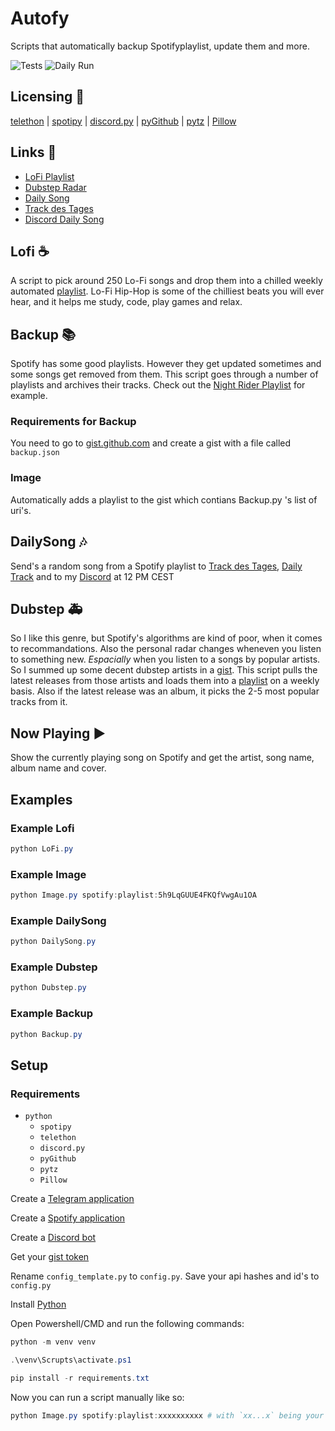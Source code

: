# Autofy

Scripts that automatically backup Spotifyplaylist, update them and more.

![Tests](https://github.com/raiden-e/autofy/workflows/Tests/badge.svg) ![Daily Run](https://github.com/raiden-e/autofy/workflows/Daily%20Run/badge.svg)

## Licensing 🔑

[telethon](https://github.com/LonamiWebs/Telethon/blob/master/LICENSE) |
[spotipy](https://github.com/plamere/spotipy/blob/master/LICENSE.md) |
[discord.py](https://github.com/Rapptz/discord.py/blob/master/LICENSE) |
[pyGithub](https://github.com/PyGithub/PyGithub/blob/master/COPYING) |
[pytz](https://github.com/stub42/pytz/blob/master/LICENSE.txt) |
[Pillow](https://github.com/python-pillow/Pillow/blob/master/LICENSE)

## Links 📎

- [LoFi Playlist](https://open.spotify.com/playlist/5h9LqGUUE4FKQfVwgAu1OA)
- [Dubstep Radar](https://open.spotify.com/playlist/6XnpwiV7hkEUMh4UsMapm2)
- [Daily Song](http://t.me/Daily_Track)
- [Track des Tages](http://t.me/TrackDesTages)
- [Discord Daily Song](https://discord.gg/wDaVDtx)

## Lofi ☕

A script to pick around 250 Lo-Fi songs and drop them into a chilled weekly automated [playlist](https://open.spotify.com/playlist/5h9LqGUUE4FKQfVwgAu1OA).
Lo-Fi Hip-Hop is some of the chilliest beats you will ever hear, and it helps me study, code, play games and relax.

## Backup 📚

Spotify has some good playlists. However they get updated sometimes and some songs get removed from them. This script goes through a number of playlists and archives their tracks. Check out the [Night Rider Playlist](https://open.spotify.com/playlist/5p0qHPgujEMFGSRms689v8) for example.

### Requirements for Backup

You need to go to [gist.github.com](https://gist.github.com/) and create a gist with a file called `backup.json`

### Image

Automatically adds a playlist to the gist which contians Backup.py 's list of uri's.

## DailySong 🎶

Send's a random song from a Spotify playlist to
[Track des Tages](t.me/TrackDesTages),
[Daily Track](t.me/Daily_Track)
and to my
[Discord](https://discord.gg/wDaVDtx)
at 12 PM CEST

## Dubstep 🚑

So I like this genre, but Spotify's algorithms are kind of poor, when it comes to recommandations. Also the personal radar changes wheneven you listen to something new. _Espacially_ when you listen to a songs by popular artists. So I summed up some decent dubstep artists in a [gist](https://gist.github.com). This script pulls the latest releases from those artists and loads them into a [playlist](https://open.spotify.com/playlist/6XnpwiV7hkEUMh4UsMapm2) on a weekly basis. Also if the latest release was an album, it picks the 2-5 most popular tracks from it.

## Now Playing ▶

Show the currently playing song on Spotify and get the artist, song name, album name and cover.

## Examples

### Example Lofi

```powershell
python LoFi.py
```

### Example Image

```powershell
python Image.py spotify:playlist:5h9LqGUUE4FKQfVwgAu1OA
```

### Example DailySong

```powershell
python DailySong.py
```

### Example Dubstep

```powershell
python Dubstep.py
```

### Example Backup

```powershell
python Backup.py
```

## Setup

### Requirements

- `python`
  - `spotipy`
  - `telethon`
  - `discord.py`
  - `pyGithub`
  - `pytz`
  - `Pillow`

Create a [Telegram application](https://my.telegram.org/)

Create a [Spotify application](https://developer.spotify.com/dashboard/)

Create a [Discord bot](https://discord.com/developers)

Get your [gist token](https://github.com/settings/tokens/new)

Rename `config_template.py` to `config.py`.
Save your api hashes and id's to `config.py`

Install [Python](https://www.python.org/downloads/)

Open Powershell/CMD and run the following commands:

```powershell
python -m venv venv

.\venv\Scrupts\activate.ps1

pip install -r requirements.txt
```

Now you can run a script manually like so:

```powershell
python Image.py spotify:playlist:xxxxxxxxxx # with `xx...x` being your playlist id
```
